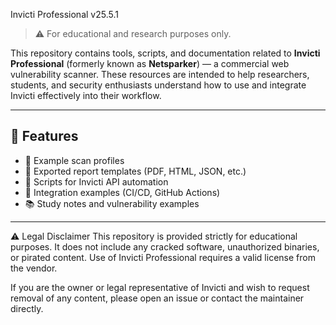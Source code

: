 Invicti Professional v25.5.1

> ⚠️ For educational and research purposes only.

This repository contains tools, scripts, and documentation related to **Invicti Professional** (formerly known as **Netsparker**) — a commercial web vulnerability scanner. These resources are intended to help researchers, students, and security enthusiasts understand how to use and integrate Invicti effectively into their workflow.

---

## 🔧 Features

- 🧪 Example scan profiles
- 📜 Exported report templates (PDF, HTML, JSON, etc.)
- 🔌 Scripts for Invicti API automation
- 🔄 Integration examples (CI/CD, GitHub Actions)
- 📚 Study notes and vulnerability examples

---

⚠️ Legal Disclaimer
This repository is provided strictly for educational purposes. It does not include any cracked software, unauthorized binaries, or pirated content. Use of Invicti Professional requires a valid license from the vendor.

If you are the owner or legal representative of Invicti and wish to request removal of any content, please open an issue or contact the maintainer directly.
